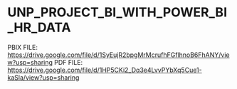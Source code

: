 # UNP_PROJECT_BI_WITH_POWER_BI_HR_DATA
PBIX FILE: https://drive.google.com/file/d/1SyEujR2bpgMrMcrufhFGflhnoB6FhANY/view?usp=sharing
PDF FILE: https://drive.google.com/file/d/1HP5CKi2_Dq3e4LvvPYbXq5Cue1-kaSla/view?usp=sharing
